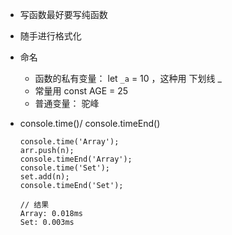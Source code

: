 - 写函数最好要写纯函数
- 随手进行格式化
- 命名
  - 函数的私有变量： let `_a` = 10 ，这种用 下划线 \_
  - 常量用 const AGE = 25
  - 普通变量： 驼峰
- console.time()/ console.timeEnd()

  ```JS
  console.time('Array');
  arr.push(n);
  console.timeEnd('Array');
  console.time('Set');
  set.add(n);
  console.timeEnd('Set');

  // 结果
  Array: 0.018ms
  Set: 0.003ms
  ```
